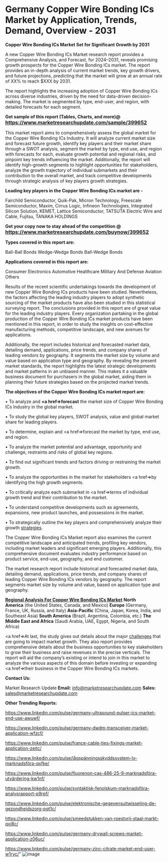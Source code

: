# Germany Copper Wire Bonding ICs Market by Application, Trends, Demand, Overview - 2031

<strong>Copper Wire Bonding ICs Market Set for Significant Growth by 2031</strong>

A new Copper Wire Bonding ICs Market research report provides a Comprehensive Analysis, and Forecast, for 2024–2031, reveals promising growth prospects for the Copper Wire Bonding ICs market. The report provides an in-depth analysis of current market trends, key growth drivers, and future projections, predicting that the market will grow at an annual rate of XX% to reach $XXX by 2031.

The report highlights the increasing adoption of Copper Wire Bonding ICs across diverse industries, driven by the need for data-driven decision-making. The market is segmented by type, end-user, and region, with detailed forecasts for each segment.

<strong>Get sample of this report (Tables, Charts, and more)@ <a href=https://www.marketresearchupdate.com/sample/399652><font size=3 color=#0000ff>https://www.marketresearchupdate.com/sample/399652</font></a></strong>

This market report aims to comprehensively assess the global market for the Copper Wire Bonding ICs Industry. It will analyze current market size and forecast future growth, identify key players and their market share through a SWOT analysis, segment the market by type, end use, and region with forecasts for each, evaluate growth potential and regional risks, and pinpoint key trends influencing the market. Additionally, the report will identify high-growth segments to highlight opportunities for stakeholders, analyze the growth trajectory of individual submarkets and their contribution to the overall market, and track competitive developments through strategic analysis of key players growth strategies.

<strong>Leading key players in the Copper Wire Bonding ICs market are -</strong>

Fairchild Semiconductor, Quik-Pak, Micron Technology, Freescale Semiconductor, Maxim, Cirrus Logic, Infineon Technologies, Integrated Silicon Solution, KEMET, Lattice Semiconductor, TATSUTA Electric Wire and Cable, Fujitsu, TANAKA HOLDINGS

<strong>Get your copy now to stay ahead of the competition @ <a href=https://www.marketresearchupdate.com/buynow/399652><font size=3 color=#0000ff>https://www.marketresearchupdate.com/buynow/399652</font></a></strong>

<strong>Types covered in this report are:</strong>

Ball-Ball Bonds
Wedge-Wedge Bonds
Ball-Wedge Bonds

<strong>Applications covered in this report are:</strong>

Consumer Electronics
Automotive
Healthcare
Military And Defense
Aviation
Others

Results of the recent scientific undertakings towards the development of new Copper Wire Bonding ICs products have been studied. Nevertheless, the factors affecting the leading industry players to adopt synthetic sourcing of the market products have also been studied in this statistical surveying report. The conclusions provided in this report are of great value for the leading industry players. Every organization partaking in the global production of the Copper Wire Bonding ICs market products have been mentioned in this report, in order to study the insights on cost-effective manufacturing methods, competitive landscape, and new avenues for applications.

Additionally, the report includes historical and forecasted market data, detailing demand, applications, price trends, and company shares of leading vendors by geography. It segments the market size by volume and value based on application type and geography. By revealing the present market standards, the report highlights the latest strategic developments and market patterns in an unbiased manner. This makes it a valuable business document for purchasers in the global market, aiding them in planning their future strategies based on the projected market trends.

<strong>The objectives of the Copper Wire Bonding ICs market report are:</strong>

• To analyze and <strong><a href=><strong>forecast</strong></a></strong> the market size of Copper Wire Bonding ICs Industry in the global market.

• To study the global key players, SWOT analysis, value and global market share for leading players.

• To determine, explain and <a href=>forecast</a> the market by type, end use, and region.

• To analyze the market potential and advantage, opportunity and challenge, restraints and risks of global key regions.

• To find out significant trends and factors driving or restraining the market growth.

• To analyze the opportunities in the market for stakeholders <a href=>by</a> identifying the high growth segments.

• To critically analyze each submarket in <a href=>terms</a> of individual growth trend and their contribution to the market.

• To understand competitive developments such as agreements, expansions, new product launches, and possessions in the market.

• To strategically outline the key players and comprehensively analyze their growth <a href=ASDF881288>strategies</a>.

The Copper Wire Bonding ICs Market report also examines the current competitive landscape and anticipated trends, profiling key vendors, including market leaders and significant emerging players. Additionally, this comprehensive document evaluates industry performance based on product service, end-use, geography, and end customer.

The market research report include historical and forecasted market data, detailing demand, applications, price trends, and company shares of leading Copper Wire Bonding ICs vendors by geography. The report segments market size by volume and value, based on application type and geography.

<strong><u><b>Regional Analysis For Copper Wire Bonding ICs Market</b></u></strong>
<strong><b>North America</b></strong> (the United States, Canada, and Mexico)
<strong><b>Europe </b></strong>(Germany, France, UK, Russia, and Italy)
<strong><b>Asia-Pacific</b></strong> (China, Japan, Korea, India, and Southeast Asia)
<strong><b>South America</b></strong> (Brazil, Argentina, Colombia, etc.)
<strong><b>The Middle East and Africa</b></strong> (Saudi Arabia, UAE, Egypt, Nigeria, and South Africa)

<a href=>At last,</a> the study gives out details about the major <a href=ASDF991299>challenges</a> that are going to impact market growth. They also report provides comprehensive details about the business opportunities to key stakeholders to grow their business and raise revenues in the precise verticals. The report will aid the company’s existing or intend to join in this market to analyze the various aspects of this domain before investing or expanding <a href=>their</a> business in the Copper Wire Bonding ICs markets.

<strong>Contact Us:</strong>

Market Research Update
<strong>Email:</strong> info@marketresearchupdate.com
<strong>Sales:</strong> sales@marketresearchupdate.com

<strong>Other Trending Reports:</strong>

<a href=https://www.linkedin.com/pulse/germany-ultrasound-pulser-ics-market-end-use-awuwf/>https://www.linkedin.com/pulse/germany-ultrasound-pulser-ics-market-end-use-awuwf/</a>

<a href=https://www.linkedin.com/pulse/germany-dwdm-transceiver-market-application-wfzcf/>https://www.linkedin.com/pulse/germany-dwdm-transceiver-market-application-wfzcf/</a>

<a href=https://www.linkedin.com/pulse/france-cable-ties-fixings-market-application-zeitc/>https://www.linkedin.com/pulse/france-cable-ties-fixings-market-application-zeitc/</a>

<a href=https://www.linkedin.com/pulse/lågspänningsskyddssystem-lv-marknadsföra-qxfke/>https://www.linkedin.com/pulse/lågspänningsskyddssystem-lv-marknadsföra-qxfke/</a>

<a href=https://www.linkedin.com/pulse/fluorenon-cas-486-25-9-marknadsföra-utvärdering-kw1nf/>https://www.linkedin.com/pulse/fluorenon-cas-486-25-9-marknadsföra-utvärdering-kw1nf/</a>

<a href=https://www.linkedin.com/pulse/syntaktisk-fenolskum-marknadsföra-analysrapport-p9rpf/>https://www.linkedin.com/pulse/syntaktisk-fenolskum-marknadsföra-analysrapport-p9rpf/</a>

<a href=https://www.linkedin.com/pulse/elektronische-gegevensuitwisseling-de-gezondheidszorg-pqt1c/>https://www.linkedin.com/pulse/elektronische-gegevensuitwisseling-de-gezondheidszorg-pqt1c/</a>

<a href=https://www.linkedin.com/pulse/smeedstukken-van-roestvrij-staal-markt-qxj8c/>https://www.linkedin.com/pulse/smeedstukken-van-roestvrij-staal-markt-qxj8c/</a>

<a href=https://www.linkedin.com/pulse/germany-drywall-screws-market-application-z06uc/>https://www.linkedin.com/pulse/germany-drywall-screws-market-application-z06uc/</a>

<a href=https://www.linkedin.com/pulse/germany-zinc-citrate-market-end-user-w1ryc/>https://www.linkedin.com/pulse/germany-zinc-citrate-market-end-user-w1ryc/</a>"
![image](https://github.com/user-attachments/assets/297fe2f1-1733-49d3-bba2-906ded6a2c14)
